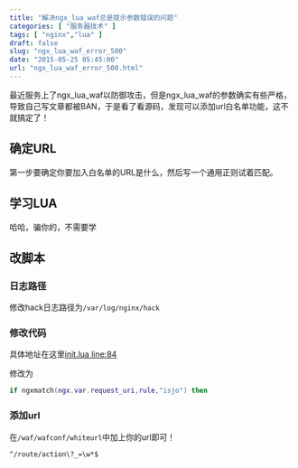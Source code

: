 ```yaml
---
title: "解决ngx_lua_waf总是提示参数错误的问题"
categories: [ "服务器技术" ]
tags: [ "nginx","lua" ]
draft: false
slug: "ngx_lua_waf_error_500"
date: "2015-05-25 05:45:00"
url: "ngx_lua_waf_error_500.html"
---
```


最近服务上了ngx_lua_waf以防御攻击，但是ngx_lua_waf的参数确实有些严格，导致自己写文章都被BAN，于是看了看源码，发现可以添加url白名单功能，这不就搞定了！


<!--more-->


## 确定URL

第一步要确定你要加入白名单的URL是什么，然后写一个通用正则试着匹配。

## 学习LUA

哈哈，骗你的，不需要学

## 改脚本

### 日志路径

修改hack日志路径为`/var/log/nginx/hack`

### 修改代码

具体地址在这里[init.lua line:84][1]

修改为

```lua
if ngxmatch(ngx.var.request_uri,rule,"isjo") then
```

### 添加url

在`/waf/wafconf/whiteurl`中加上你的url即可！

```
^/route/action\?_=\w*$
```


  [1]: https://github.com/loveshell/ngx_lua_waf/blob/ee2e656e5a5a4c6fe19740a7f98979aa68d5e5ba/init.lua#L84